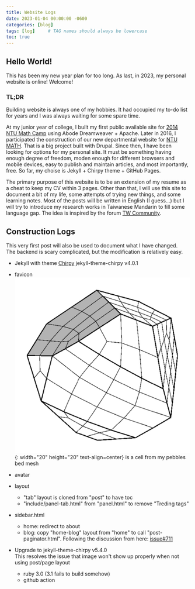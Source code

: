 ```yaml
---
title: Website Logs
date: 2023-01-04 00:00:00 -0600
categories: [blog]
tags: [log]     # TAG names should always be lowercase
toc: true
---
```


## Hello World!
This has been my new year plan for too long. As last, in 2023, my personal website is online!   Welcome!

### TL;DR

Building website is always one of my hobbies. 
It had occupied my to-do list for years and I was always waiting for some spare time.

At my junior year of college, I built my first public available site for [2014 NTU Math Camp](http://www.math.ntu.edu.tw/~camp/2014/) using Abode Dreamweaver + Apache.
Later in 2016, I participated the construction of our new departmental website for [NTU MATH](http://www.math.ntu.edu.tw/about-website). 
That is a big project built with Drupal. 
Since then, I have been looking for options for my personal site. 
It must be something having enough degree of freedom, moden enough for different browsers and mobile devices, easy to publish and maintain articles, and most importantly, free. So far, my choise is Jekyll + Chirpy theme + GitHub Pages.

The primary purpose of this website is to be an extension of my resume as a cheat to keep my CV within 3 pages. 
Other than that, I will use this site to document a bit of my life, some attempts of trying new things, and some learning notes. 
Most of the posts will be written in English (I guess...) but I will try to introduce my research works in Taiwanese Mandarin to fill some language gap. The idea is inspired by the forum [TW Community](https://forum.community.tw/about).


## Construction Logs

This very first post will also be used to document what I have changed.       
The backend is scary complicated, but the modification is relatively easy.

- Jekyll with theme [Chirpy](https://github.com/cotes2020/jekyll-theme-chirpy) jekyll-theme-chirpy v4.0.1
- favicon ![pebble](/assets/img/favicons/android-chrome-512x512.png){: width="20" height="20" text-align=center} is a cell from my pebbles bed mesh 
- avatar
- layout    
   - "tab" layout is cloned from "post" to have toc
   - "include/panel-tab.html" from "panel.html" to remove "Treding tags"

- sidebar.html
   - home: redirect to about
   - blog: copy "home-blog" layout from "home" to call "post-paginator.html".
     Following the discussion from here: [issue#711](https://github.com/cotes2020/jekyll-theme-chirpy/issues/711)

- Upgrade to jekyll-theme-chirpy v5.4.0   
  This resolves the issue that image won't show up properly when not using post/page layout
  - ruby 3.0 (3.1 fails to build somehow)
  - github action




